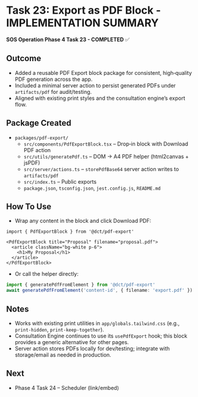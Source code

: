 # Task 23: Export as PDF Block - IMPLEMENTATION SUMMARY

**SOS Operation Phase 4 Task 23 - COMPLETED** ✅

## Outcome
- Added a reusable PDF Export block package for consistent, high‑quality PDF generation across the app.
- Included a minimal server action to persist generated PDFs under `artifacts/pdf` for audit/testing.
- Aligned with existing print styles and the consultation engine’s export flow.

## Package Created
- `packages/pdf-export/`
  - `src/components/PdfExportBlock.tsx` – Drop‑in block with Download PDF action
  - `src/utils/generatePdf.ts` – DOM → A4 PDF helper (html2canvas + jsPDF)
  - `src/server/actions.ts` – `storePdfBase64` server action writes to `artifacts/pdf`
  - `src/index.ts` – Public exports
  - `package.json`, `tsconfig.json`, `jest.config.js`, `README.md`

## How To Use
- Wrap any content in the block and click Download PDF:

```tsx
import { PdfExportBlock } from '@dct/pdf-export'

<PdfExportBlock title="Proposal" filename="proposal.pdf">
  <article className="bg-white p-6">
    <h1>My Proposal</h1>
  </article>
</PdfExportBlock>
```

- Or call the helper directly:

```ts
import { generatePdfFromElement } from '@dct/pdf-export'
await generatePdfFromElement('content-id', { filename: 'export.pdf' })
```

## Notes
- Works with existing print utilities in `app/globals.tailwind.css` (e.g., `print-hidden`, `print-keep-together`).
- Consultation Engine continues to use its `usePdfExport` hook; this block provides a generic alternative for other pages.
- Server action stores PDFs locally for dev/testing; integrate with storage/email as needed in production.

## Next
- Phase 4 Task 24 – Scheduler (link/embed)
